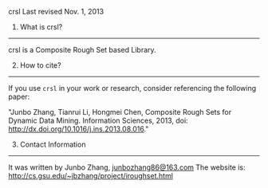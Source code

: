 crsl
Last revised Nov. 1, 2013

1. What is crsl?
----------------
crsl is a Composite Rough Set based Library. 

2. How to cite?
---------------

If you use `crsl` in your work or research, consider referencing the
following paper:

"Junbo Zhang, Tianrui Li, Hongmei Chen,
Composite Rough Sets for Dynamic Data Mining.
Information Sciences, 2013, doi: http://dx.doi.org/10.1016/j.ins.2013.08.016."

3. Contact Information
----------------------

It was written by 
    Junbo Zhang, junbozhang86@163.com
    The website is: http://cs.gsu.edu/~jbzhang/project/iroughset.html
